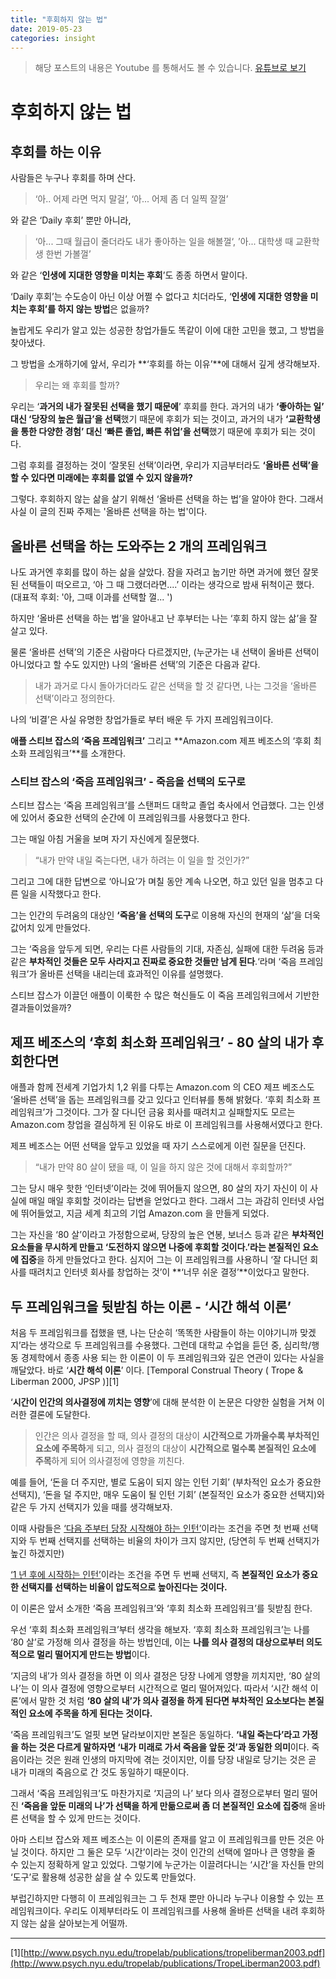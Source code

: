 ```yaml
---
title: "후회하지 않는 법"
date: 2019-05-23
categories: insight
---
```


> 해당 포스트의 내용은 Youtube 를 통해서도 볼 수 있습니다.
> [유튜브로 보기](https://youtu.be/seAD0yo31HE)

# 후회하지 않는 법

## 후회를 하는 이유

사람들은 누구나 후회를 하며 산다.

> ‘아.. 어제 라면 먹지 말걸’, ‘아... 어제 좀 더 일찍 잘껄’

와 같은 ‘Daily 후회’ 뿐만 아니라,

> ‘아... 그때 월급이 줄더라도 내가 좋아하는 일을 해볼껄‘, ’아... 대학생 때 교환학생 한번 가볼껄’

와 같은 ‘**인생에 지대한 영향을 미치는 후회**’도 종종 하면서 말이다.

‘Daily 후회’는 수도승이 아닌 이상 어쩔 수 없다고 치더라도, ‘**인생에 지대한 영향을 미치는 후회’를 하지 않는 방법**은 없을까?

놀랍게도 우리가 알고 있는 성공한 창업가들도 똑같이 이에 대한 고민을 했고, 그 방법을 찾아냈다.

그 방법을 소개하기에 앞서, 우리가 **‘후회를 하는 이유’**에 대해서 깊게 생각해보자.

> 우리는 왜 후회를 할까?

우리는 ‘**과거의 내가 잘못된 선택을 했기 때문에**’ 후회를 한다. 과거의 내가 **‘좋아하는 일’ 대신 ‘당장의 높은 월급’을 선택**했기 때문에 후회가 되는 것이고, 과거의 내가 **‘교환학생을 통한 다양한 경험’ 대신 ‘빠른 졸업, 빠른 취업’을 선택**했기 때문에 후회가 되는 것이다.

그럼 후회를 결정하는 것이 ‘잘못된 선택’이라면, 우리가 지금부터라도 **‘올바른 선택’을 할 수 있다면 미래에는 후회를 없앨 수 있지 않을까?**

그렇다. 후회하지 않는 삶을 살기 위해선 ‘올바른 선택을 하는 법’을 알아야 한다. 그래서 사실 이 글의 진짜 주제는 '올바른 선택을 하는 법'이다.

## 올바른 선택을 하는 도와주는 2 개의 프레임워크

나도 과거엔 후회를 많이 하는 삶을 살았다. 잠을 자려고 눕기만 하면 과거에 했던 잘못된 선택들이 떠오르고, ‘아 그 때 그랬더라면....’ 이라는 생각으로 밤새 뒤척이곤 했다. (대표적 후회: '아, 그때 이과를 선택할 껄... ')

하지만 ‘올바른 선택을 하는 법’을 알아내고 난 후부터는 나는 ‘후회 하지 않는 삶’을 잘 살고 있다.

물론 ‘올바른 선택’의 기준은 사람마다 다르겠지만, (누군가는 내 선택이 올바른 선택이 아니었다고 할 수도 있지만) 나의 ‘올바른 선택’의 기준은 다음과 같다.

> 내가 과거로 다시 돌아가더라도 같은 선택을 할 것 같다면, 나는 그것을 ‘올바른 선택’이라고 정의한다.

나의 ‘비결’은 사실 유명한 창업가들로 부터 배운 두 가지 프레임워크이다.

**애플 스티브 잡스의 ‘죽음 프레임워크’** 그리고 **Amazon.com 제프 베조스의 ‘후회 최소화 프레임워크’**를 소개한다.

### 스티브 잡스의 ‘죽음 프레임워크’ - 죽음을 선택의 도구로

스티브 잡스는 ‘죽음 프레임워크’를 스탠퍼드 대학교 졸업 축사에서 언급했다. 그는 인생에 있어서 중요한 선택의 순간에 이 프레임워크를 사용했다고 한다.

그는 매일 아침 거울을 보며 자기 자신에게 질문했다.

> “내가 만약 내일 죽는다면, 내가 하려는 이 일을 할 것인가?”

그리고 그에 대한 답변으로 ‘아니요’가 며칠 동안 계속 나오면, 하고 있던 일을 멈추고 다른 일을 시작했다고 한다.

그는 인간의 두려움의 대상인 **‘죽음’을 선택의 도구**로 이용해 자신의 현재의 ‘삶’을 더욱 값어치 있게 만들었다.

그는 ‘죽음을 앞두게 되면, 우리는 다른 사람들의 기대, 자존심, 실패에 대한 두려움 등과 같은 **부차적인 것들은 모두 사라지고 진짜로 중요한 것들만 남게 된다**.‘라며 ‘죽음 프레임워크’가 올바른 선택을 내리는데 효과적인 이유를 설명했다.

스티브 잡스가 이끌던 애플이 이룩한 수 많은 혁신들도 이 죽음 프레임워크에서 기반한 결과들이었을까?

## 제프 베조스의 ‘후회 최소화 프레임워크’ - 80 살의 내가 후회한다면

애플과 함께 전세계 기업가치 1,2 위를 다투는 Amazon.com 의 CEO 제프 베조스도 ‘올바른 선택’을 돕는 프레임워크를 갖고 있다고 인터뷰를 통해 밝혔다. ‘후회 최소화 프레임워크’가 그것이다. 그가 잘 다니던 금융 회사를 때려치고 실패할지도 모르는 Amazon.com 창업을 결심하게 된 이유도 바로 이 프레임워크를 사용해서였다고 한다.

제프 베조스는 어떤 선택을 앞두고 있었을 때 자기 스스로에게 이런 질문을 던진다.

> “내가 만약 80 살이 됐을 때, 이 일을 하지 않은 것에 대해서 후회할까?”

그는 당시 매우 핫한 ‘인터넷’이라는 것에 뛰어들지 않으면, 80 살의 자기 자신이 이 사실에 매일 매일 후회할 것이라는 답변을 얻었다고 한다. 그래서 그는 과감히 인터넷 사업에 뛰어들었고, 지금 세계 최고의 기업 Amazon.com 을 만들게 되었다.

그는 자신을 ‘80 살’이라고 가정함으로써, 당장의 높은 연봉, 보너스 등과 같은 **부차적인 요소들을 무시하게 만들고 ‘도전하지 않으면 나중에 후회할 것이다.’라는 본질적인 요소에 집중**을 하게 만들었다고 한다. 심지어 그는 이 프레임워크를 사용하니 ‘잘 다니던 회사를 때려치고 인터넷 회사를 창업하는 것’이 **‘너무 쉬운 결정’**이었다고 말한다.

## 두 프레임워크을 뒷받침 하는 이론 - ‘시간 해석 이론’

처음 두 프레임워크를 접했을 땐, 나는 단순히 ‘똑똑한 사람들이 하는 이야기니까 맞겠지’라는 생각으로 두 프레임워크를 수용했다. 그런데 대학교 수업을 듣던 중, 심리학/행동 경제학에서 종종 사용 되는 한 이론이 이 두 프레임워크와 깊은 연관이 있다는 사실을 깨달았다. 바로 ‘**시간 해석 이론**’ 이다. [Temporal Construal Theory ( Trope & Liberman 2000, JPSP )][1]

‘**시간이 인간의 의사결정에 끼치는 영향**’에 대해 분석한 이 논문은 다양한 실험을 거쳐 이러한 결론에 도달한다.

> 인간은 의사 결정을 할 때, 의사 결정의 대상이 **시간적으로 가까울수록 부차적인 요소에 주목하**게 되고, 의사 결정의 대상이 **시간적으로 멀수록 본질적인 요소에 주목**하게 되어 의사결정에 영향을 끼친다.

예를 들어, ‘돈을 더 주지만, 별로 도움이 되지 않는 인턴 기회’ (부차적인 요소가 중요한 선택지), ‘돈을 덜 주지만, 매우 도움이 될 인턴 기회’ (본질적인 요소가 중요한 선택지)와 같은 두 가지 선택지가 있을 때를 생각해보자.

이때 사람들은 <U>‘다음 주부터 당장 시작해야 하는 인턴’</U>이라는 조건을 주면 첫 번째 선택지와 두 번째 선택지를 선택하는 비율의 차이가 크지 않지만, (당연히 두 번째 선택지가 높긴 하겠지만)

<U>‘1 년 후에 시작하는 인턴’</U>이라는 조건을 주면 두 번째 선택지, 즉 **본질적인 요소가 중요한 선택지를 선택하는 비율이 압도적으로 높아진다는 것이다.**

이 이론은 앞서 소개한 ‘죽음 프레임워크’와 ‘후회 최소화 프레임워크’를 뒷받침 한다.

우선 ‘후회 최소화 프레임워크’부터 생각을 해보자. ‘후회 최소화 프레임워크’는 나를 ‘80 살’로 가정해 의사 결정을 하는 방법인데, 이는 **나를 의사 결정의 대상으로부터 의도적으로 멀리 떨어지게 만드는 방법**이다.

‘지금의 내’가 의사 결정을 하면 이 의사 결정은 당장 나에게 영향을 끼치지만, ‘80 살의 나’는 이 의사 결정에 영향으로부터 시간적으로 멀리 떨어져있다. 따라서 ‘시간 해석 이론’에서 말한 것 처럼 **‘80 살의 내’가 의사 결정을 하게 된다면 부차적인 요소보다는 본질적인 요소에 주목을 하게 된다는 것이다.**

‘죽음 프레임워크’도 얼핏 보면 달라보이지만 본질은 동일하다. **‘내일 죽는다’라고 가정을 하는 것은 다르게 말하자면 ‘내가 미래로 가서 죽음을 앞둔 것’과 동일한 의미**이다. 죽음이라는 것은 원래 인생의 마지막에 겪는 것이지만, 이를 당장 내일로 당기는 것은 곧 내가 미래의 죽음으로 간 것도 동일하기 때문이다.

그래서 ‘죽음 프레임워크’도 마찬가지로 ‘지금의 나’ 보다 의사 결정으로부터 멀리 떨어진 **‘죽음을 앞둔 미래의 나’가 선택을 하게 만듦으로써 좀 더 본질적인 요소에 집중**해 올바른 선택을 할 수 있게 만드는 것이다.

아마 스티브 잡스와 제프 베조스는 이 이론의 존재를 알고 이 프레임워크를 만든 것은 아닐 것이다. 하지만 그 둘은 모두 ‘시간’이라는 것이 인간의 선택에 얼마나 큰 영향을 줄 수 있는지 정확하게 알고 있었다. 그렇기에 누군가는 이끌려다니는 ‘시간’을 자신들 만의 ‘도구’로 활용해 성공한 삶을 살 수 있도록 만들었다.

부럽긴하지만 다행히 이 프레임워크는 그 두 천재 뿐만 아니라 누구나 이용할 수 있는 프레임워크이다. 우리도 이제부터라도 이 프레임워크를 사용해 올바른 선택을 내려 후회하지 않는 삶을 살아보는게 어떨까.

---

[1][http://www.psych.nyu.edu/tropelab/publications/tropeliberman2003.pdf](http://www.psych.nyu.edu/tropelab/publications/TropeLiberman2003.pdf)
